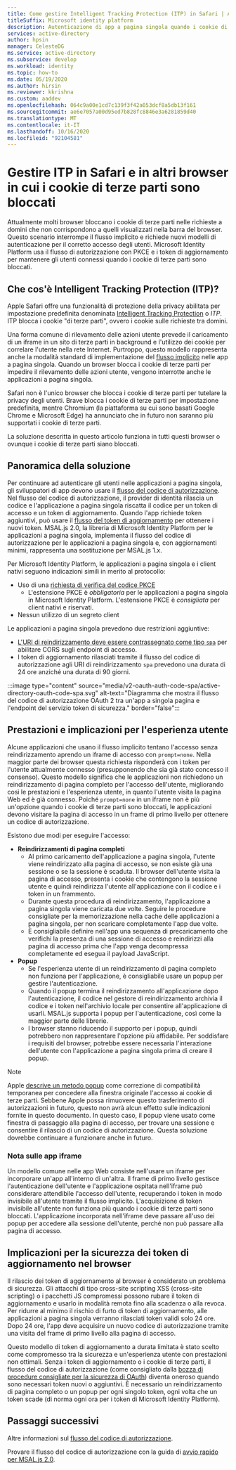 ```yaml
---
title: Come gestire Intelligent Tracking Protection (ITP) in Safari | Azure
titleSuffix: Microsoft identity platform
description: Autenticazione di app a pagina singola quando i cookie di terze parti non sono più consentiti.
services: active-directory
author: hpsin
manager: CelesteDG
ms.service: active-directory
ms.subservice: develop
ms.workload: identity
ms.topic: how-to
ms.date: 05/19/2020
ms.author: hirsin
ms.reviewer: kkrishna
ms.custom: aaddev
ms.openlocfilehash: 064c9a00e1cd7c139f3f42a053dcf8a5db13f161
ms.sourcegitcommit: ae6e7057a00d95ed7b828fc8846e3a6281859d40
ms.translationtype: MT
ms.contentlocale: it-IT
ms.lasthandoff: 10/16/2020
ms.locfileid: "92104581"
---
```

# <a name="handle-itp-in-safari-and-other-browsers-where-third-party-cookies-are-blocked"></a>Gestire ITP in Safari e in altri browser in cui i cookie di terze parti sono bloccati

Attualmente molti browser bloccano i cookie di terze parti nelle richieste a domini che non corrispondono a quelli visualizzati nella barra del browser. Questo scenario interrompe il flusso implicito e richiede nuovi modelli di autenticazione per il corretto accesso degli utenti. Microsoft Identity Platform usa il flusso di autorizzazione con PKCE e i token di aggiornamento per mantenere gli utenti connessi quando i cookie di terze parti sono bloccati.

## <a name="what-is-intelligent-tracking-protection-itp"></a>Che cos'è Intelligent Tracking Protection (ITP)?

Apple Safari offre una funzionalità di protezione della privacy abilitata per impostazione predefinita denominata [Intelligent Tracking Protection](https://webkit.org/tracking-prevention-policy/) o *ITP*. ITP blocca i cookie "di terze parti", ovvero i cookie sulle richieste tra domini.

Una forma comune di rilevamento delle azioni utente prevede il caricamento di un iframe in un sito di terze parti in background e l'utilizzo dei cookie per correlare l'utente nella rete Internet. Purtroppo, questo modello rappresenta anche la modalità standard di implementazione del [flusso implicito](v2-oauth2-implicit-grant-flow.md) nelle app a pagina singola. Quando un browser blocca i cookie di terze parti per impedire il rilevamento delle azioni utente, vengono interrotte anche le applicazioni a pagina singola.

Safari non è l'unico browser che blocca i cookie di terze parti per tutelare la privacy degli utenti. Brave blocca i cookie di terze parti per impostazione predefinita, mentre Chromium (la piattaforma su cui sono basati Google Chrome e Microsoft Edge) ha annunciato che in futuro non saranno più supportati i cookie di terze parti.

La soluzione descritta in questo articolo funziona in tutti questi browser o ovunque i cookie di terze parti siano bloccati.

## <a name="overview-of-the-solution"></a>Panoramica della soluzione

Per continuare ad autenticare gli utenti nelle applicazioni a pagina singola, gli sviluppatori di app devono usare il [flusso del codice di autorizzazione](v2-oauth2-auth-code-flow.md). Nel flusso del codice di autorizzazione, il provider di identità rilascia un codice e l'applicazione a pagina singola riscatta il codice per un token di accesso e un token di aggiornamento. Quando l'app richiede token aggiuntivi, può usare il [flusso del token di aggiornamento](v2-oauth2-auth-code-flow.md#refresh-the-access-token) per ottenere i nuovi token. MSAL.js 2.0, la libreria di Microsoft Identity Platform per le applicazioni a pagina singola, implementa il flusso del codice di autorizzazione per le applicazioni a pagina singola e, con aggiornamenti minimi, rappresenta una sostituzione per MSAL.js 1.x.

Per Microsoft Identity Platform, le applicazioni a pagina singola e i client nativi seguono indicazioni simili in merito al protocollo:

* Uso di una [richiesta di verifica del codice PKCE](https://tools.ietf.org/html/rfc7636)
    * L'estensione PKCE è *obbligatoria* per le applicazioni a pagina singola in Microsoft Identity Platform. L'estensione PKCE è *consigliata* per client nativi e riservati.
* Nessun utilizzo di un segreto client

Le applicazioni a pagina singola prevedono due restrizioni aggiuntive:

* [L'URI di reindirizzamento deve essere contrassegnato come tipo `spa`](v2-oauth2-auth-code-flow.md#redirect-uri-setup-required-for-single-page-apps) per abilitare CORS sugli endpoint di accesso.
* I token di aggiornamento rilasciati tramite il flusso del codice di autorizzazione agli URI di reindirizzamento `spa` prevedono una durata di 24 ore anziché una durata di 90 giorni.

:::image type="content" source="media/v2-oauth-auth-code-spa/active-directory-oauth-code-spa.svg" alt-text="Diagramma che mostra il flusso del codice di autorizzazione OAuth 2 tra un'app a singola pagina e l'endpoint del servizio token di sicurezza." border="false":::

## <a name="performance-and-ux-implications"></a>Prestazioni e implicazioni per l'esperienza utente

Alcune applicazioni che usano il flusso implicito tentano l'accesso senza reindirizzamento aprendo un iframe di accesso con `prompt=none`. Nella maggior parte dei browser questa richiesta risponderà con i token per l'utente attualmente connesso (presupponendo che sia già stato concesso il consenso). Questo modello significa che le applicazioni non richiedono un reindirizzamento di pagina completo per l'accesso dell'utente, migliorando così le prestazioni e l'esperienza utente, in quanto l'utente visita la pagina Web ed è già connesso. Poiché `prompt=none` in un iframe non è più un'opzione quando i cookie di terze parti sono bloccati, le applicazioni devono visitare la pagina di accesso in un frame di primo livello per ottenere un codice di autorizzazione.

Esistono due modi per eseguire l'accesso:

* **Reindirizzamenti di pagina completi**
    * Al primo caricamento dell'applicazione a pagina singola, l'utente viene reindirizzato alla pagina di accesso, se non esiste già una sessione o se la sessione è scaduta. Il browser dell'utente visita la pagina di accesso, presenta i cookie che contengono la sessione utente e quindi reindirizza l'utente all'applicazione con il codice e i token in un frammento.
    * Durante questa procedura di reindirizzamento, l'applicazione a pagina singola viene caricata due volte. Seguire le procedure consigliate per la memorizzazione nella cache delle applicazioni a pagina singola, per non scaricare completamente l'app due volte.
    * È consigliabile definire nell'app una sequenza di precaricamento che verifichi la presenza di una sessione di accesso e reindirizzi alla pagina di accesso prima che l'app venga decompressa completamente ed esegua il payload JavaScript.
* **Popup**
    * Se l'esperienza utente di un reindirizzamento di pagina completo non funziona per l'applicazione, è consigliabile usare un popup per gestire l'autenticazione.
    * Quando il popup termina il reindirizzamento all'applicazione dopo l'autenticazione, il codice nel gestore di reindirizzamento archivia il codice e i token nell'archivio locale per consentire all'applicazione di usarli. MSAL.js supporta i popup per l'autenticazione, così come la maggior parte delle librerie.
    * I browser stanno riducendo il supporto per i popup, quindi potrebbero non rappresentare l'opzione più affidabile. Per soddisfare i requisiti del browser, potrebbe essere necessaria l'interazione dell'utente con l'applicazione a pagina singola prima di creare il popup.

>[!NOTE]
> Apple [descrive un metodo popup](https://webkit.org/blog/8311/intelligent-tracking-prevention-2-0/) come correzione di compatibilità temporanea per concedere alla finestra originale l'accesso ai cookie di terze parti. Sebbene Apple possa rimuovere questo trasferimento di autorizzazioni in futuro, questo non avrà alcun effetto sulle indicazioni fornite in questo documento. In questo caso, il popup viene usato come finestra di passaggio alla pagina di accesso, per trovare una sessione e consentire il rilascio di un codice di autorizzazione. Questa soluzione dovrebbe continuare a funzionare anche in futuro.

### <a name="a-note-on-iframe-apps"></a>Nota sulle app iframe

Un modello comune nelle app Web consiste nell'usare un iframe per incorporare un'app all'interno di un'altra. Il frame di primo livello gestisce l'autenticazione dell'utente e l'applicazione ospitata nell'iframe può considerare attendibile l'accesso dell'utente, recuperando i token in modo invisibile all'utente tramite il flusso implicito. L'acquisizione di token invisibile all'utente non funziona più quando i cookie di terze parti sono bloccati. L'applicazione incorporata nell'iframe deve passare all'uso dei popup per accedere alla sessione dell'utente, perché non può passare alla pagina di accesso.

## <a name="security-implications-of-refresh-tokens-in-the-browser"></a>Implicazioni per la sicurezza dei token di aggiornamento nel browser

Il rilascio dei token di aggiornamento al browser è considerato un problema di sicurezza. Gli attacchi di tipo cross-site scripting XSS (cross-site scripting) o i pacchetti JS compromessi possono rubare il token di aggiornamento e usarlo in modalità remota fino alla scadenza o alla revoca. Per ridurre al minimo il rischio di furto di token di aggiornamento, alle applicazioni a pagina singola verranno rilasciati token validi solo 24 ore. Dopo 24 ore, l'app deve acquisire un nuovo codice di autorizzazione tramite una visita del frame di primo livello alla pagina di accesso.

Questo modello di token di aggiornamento a durata limitata è stato scelto come compromesso tra la sicurezza e un'esperienza utente con prestazioni non ottimali. Senza i token di aggiornamento o i cookie di terze parti, il flusso del codice di autorizzazione (come consigliato dalla [bozza di procedure consigliate per la sicurezza di OAuth](https://tools.ietf.org/html/draft-ietf-oauth-security-topics-14)) diventa oneroso quando sono necessari token nuovi o aggiuntivi. È necessario un reindirizzamento di pagina completo o un popup per ogni singolo token, ogni volta che un token scade (di norma ogni ora per i token di Microsoft Identity Platform).

## <a name="next-steps"></a>Passaggi successivi

Altre informazioni sul [flusso del codice di autorizzazione](v2-oauth2-auth-code-flow.md).

Provare il flusso del codice di autorizzazione con la guida di [avvio rapido per MSAL.js 2.0](quickstart-v2-javascript-auth-code.md).
